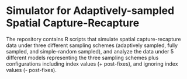 # Simulator for Adaptively-sampled Spatial Capture-Recapture

The repository contains R scripts that simulate spatial capture-recapture data under three different sampling schemes (adaptively sampled, fully sampled, and simple-random sampled), and analyze the data under 5 different models representing the three sampling schemes plus configurations including index values (+ post-fixes), and ignoring index values (- post-fixes).